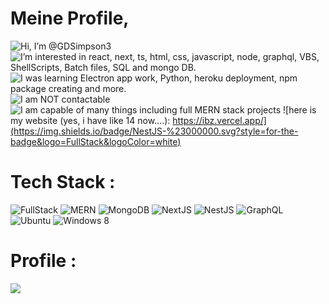 # Meine Profile,
![ Hi, I’m @GDSimpson3](https://img.shields.io/badge/NestJS-%23000000.svg?style=for-the-badge&logo=FullStack&logoColor=white)
![  I’m interested in react, next, ts, html, css, javascript, node, graphql, VBS, ShellScripts, Batch files, SQL and mongo DB.](https://img.shields.io/badge/NestJS-%23000000.svg?style=for-the-badge&logo=FullStack&logoColor=white)
![I was learning Electron app work, Python, heroku deployment, npm package creating and more.](https://img.shields.io/badge/NestJS-%23000000.svg?style=for-the-badge&logo=FullStack&logoColor=white)
![I am NOT contactable](https://img.shields.io/badge/NestJS-%23000000.svg?style=for-the-badge&logo=FullStack&logoColor=white)
![ I am capable of many things including full MERN stack projects](https://img.shields.io/badge/NestJS-%23000000.svg?style=for-the-badge&logo=FullStack&logoColor=white)
![here is my website (yes, i have like 14 now....): https://ibz.vercel.app/](https://img.shields.io/badge/NestJS-%23000000.svg?style=for-the-badge&logo=FullStack&logoColor=white)

<!-- - 👋 Hi, I’m @GDSimpson3 -->
<!-- - 👀 I’m interested in react, next, ts, html, css, javascript, node, graphql, VBS, ShellScripts, Batch files, SQL and mongo DB. -->
<!-- - 🌱 I was learning Electron app work, Python, heroku deployment, npm package creating and more. -->
<!-- - 📫 I am NOT contactable -->
<!-- - I am capable of many things including full MERN stack projects -->
<!-- - here is my website (yes, i have like 14 now....): https://ibz.vercel.app/ -->
<!---
GDSimpson3/GDSimpson3 is a ✨ special ✨ repository because its `README.md` (this file) appears on your GitHub profile.
You can click the Preview link to take a look at your changes.
--->
# Tech Stack :

![FullStack](https://img.shields.io/badge/FullStack-%2307405e.svg?style=for-the-badge&logo=FullStack&logoColor=white)
![MERN](https://img.shields.io/badge/MERN-%2307405e.svg?style=for-the-badge&logo=FullStack&logoColor=white)
![MongoDB](https://img.shields.io/badge/MongoDB-%23000000.svg?style=for-the-badge&logo=FullStack&logoColor=white)
![NextJS](https://img.shields.io/badge/NextJS-%23000000.svg?style=for-the-badge&logo=FullStack&logoColor=white)
![NestJS](https://img.shields.io/badge/NestJS-%23000000.svg?style=for-the-badge&logo=FullStack&logoColor=white)
![GraphQL](https://img.shields.io/badge/GraphQL-%23000000.svg?style=for-the-badge&logo=FullStack&logoColor=white)
![Ubuntu](https://img.shields.io/badge/Ubuntu-%23E34F26.svg?style=for-the-badge&logo=FullStack&logoColor=white)
![Windows 8](https://img.shields.io/badge/Windows8-%23E34F26.svg?style=for-the-badge&logo=FullStack&logoColor=white)

# Profile :
![](https://github-readme-stats.vercel.app/api?username=GDSimpson3&&show_icons=true&title_color=FF0000&icon_color=FF0000&text_color=FF0000&bg_color=000000)

